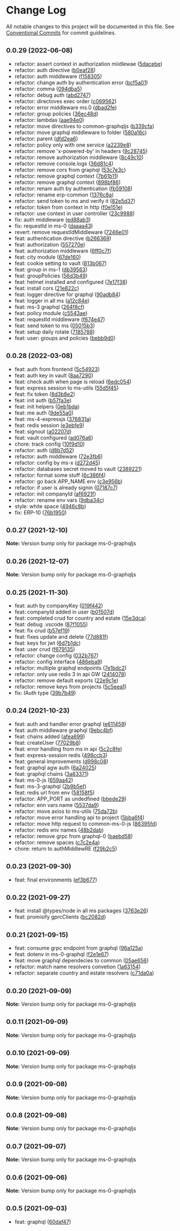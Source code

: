 # Change Log

All notable changes to this project will be documented in this file.
See [Conventional Commits](https://conventionalcommits.org) for commit guidelines.

## <small>0.0.29 (2022-06-08)</small>

* refactor: assert context in authorization miidlewae ([5dacebe](https://github.com/gmahechas/erp/commit/5dacebe))
* refactor: auth directive ([b0eaf28](https://github.com/gmahechas/erp/commit/b0eaf28))
* refactor: auth middleware ([f158305](https://github.com/gmahechas/erp/commit/f158305))
* refactor: change auth by authentication error ([bcf5a01](https://github.com/gmahechas/erp/commit/bcf5a01))
* refactor: comma ([094dba5](https://github.com/gmahechas/erp/commit/094dba5))
* refactor: debug auth ([abd2747](https://github.com/gmahechas/erp/commit/abd2747))
* refactor: directoves exec order ([c069562](https://github.com/gmahechas/erp/commit/c069562))
* refactor: error middleware ms.0 ([dbad2fe](https://github.com/gmahechas/erp/commit/dbad2fe))
* refactor: group policies ([36ec48d](https://github.com/gmahechas/erp/commit/36ec48d))
* refactor: lambdas ([aae94e0](https://github.com/gmahechas/erp/commit/aae94e0))
* refactor: move directives to common-graphqljs ([b339cfa](https://github.com/gmahechas/erp/commit/b339cfa))
* refactor: move graphql middleware to folder ([580a16c](https://github.com/gmahechas/erp/commit/580a16c))
* refactor: parent ([dfd2ea6](https://github.com/gmahechas/erp/commit/dfd2ea6))
* refactor: policy only with one service ([a2239e8](https://github.com/gmahechas/erp/commit/a2239e8))
* refactor: remove 'x-powered-by' in headers ([9c28745](https://github.com/gmahechas/erp/commit/9c28745))
* refactor: remove authorization middleware ([8c49c10](https://github.com/gmahechas/erp/commit/8c49c10))
* refactor: remove console.logs ([36d81c4](https://github.com/gmahechas/erp/commit/36d81c4))
* refactor: remove cors from graphql ([53c7e3c](https://github.com/gmahechas/erp/commit/53c7e3c))
* refactor: remove graphql context ([7b61b11](https://github.com/gmahechas/erp/commit/7b61b11))
* refactor: remove graphql context ([898bf86](https://github.com/gmahechas/erp/commit/898bf86))
* refactor: renam auth by authentication ([fb59108](https://github.com/gmahechas/erp/commit/fb59108))
* refactor: rename erp-common ([1376c8a](https://github.com/gmahechas/erp/commit/1376c8a))
* refactor: send token to ms and verify it ([82e5d37](https://github.com/gmahechas/erp/commit/82e5d37))
* refactor: token from context in http ([f0e151e](https://github.com/gmahechas/erp/commit/f0e151e))
* refactor: use context in user controller ([23c9988](https://github.com/gmahechas/erp/commit/23c9988))
* fix: auth middleware ([ed88ab3](https://github.com/gmahechas/erp/commit/ed88ab3))
* fix: requestId in ms-0 ([daaaa43](https://github.com/gmahechas/erp/commit/daaaa43))
* revert: remove requestIdMiddleware ([7246e01](https://github.com/gmahechas/erp/commit/7246e01))
* feat: authentication directive ([b266369](https://github.com/gmahechas/erp/commit/b266369))
* feat: authorization ([557270e](https://github.com/gmahechas/erp/commit/557270e))
* feat: authorization middleware ([6ff0c7f](https://github.com/gmahechas/erp/commit/6ff0c7f))
* feat: city module ([67de160](https://github.com/gmahechas/erp/commit/67de160))
* feat: cookie setting to vault ([813b067](https://github.com/gmahechas/erp/commit/813b067))
* feat: group in ms-1 ([db39563](https://github.com/gmahechas/erp/commit/db39563))
* feat: groupPolicies ([56d3b49](https://github.com/gmahechas/erp/commit/56d3b49))
* feat: helmet installed and configured ([7e17f38](https://github.com/gmahechas/erp/commit/7e17f38))
* feat: install cors ([21e822c](https://github.com/gmahechas/erp/commit/21e822c))
* feat: logger directive for graphql ([90adb84](https://github.com/gmahechas/erp/commit/90adb84))
* feat: logger in all ms ([a12c84e](https://github.com/gmahechas/erp/commit/a12c84e))
* feat: ms-3 graphql ([264f8cf](https://github.com/gmahechas/erp/commit/264f8cf))
* feat: policy module ([c5543ae](https://github.com/gmahechas/erp/commit/c5543ae))
* feat: requestId middleware ([f674e47](https://github.com/gmahechas/erp/commit/f674e47))
* feat: send token to ms ([05015b3](https://github.com/gmahechas/erp/commit/05015b3))
* feat: setup daily rotate ([7185788](https://github.com/gmahechas/erp/commit/7185788))
* feat: user: groups and policies ([bebb9d0](https://github.com/gmahechas/erp/commit/bebb9d0))





## <small>0.0.28 (2022-03-08)</small>

* feat: auth from frontend ([5c54923](https://github.com/gmahechas/erp/commit/5c54923))
* feat: auth key in vault ([8aa7290](https://github.com/gmahechas/erp/commit/8aa7290))
* feat: check auth when page is reload ([6edc054](https://github.com/gmahechas/erp/commit/6edc054))
* feat: express session to ms-utils ([55d5f45](https://github.com/gmahechas/erp/commit/55d5f45))
* feat: fix token ([8d3b8e2](https://github.com/gmahechas/erp/commit/8d3b8e2))
* feat: init auth ([b57fa3e](https://github.com/gmahechas/erp/commit/b57fa3e))
* feat: init helpers ([0eb1bda](https://github.com/gmahechas/erp/commit/0eb1bda))
* feat: me auth ([9de55a0](https://github.com/gmahechas/erp/commit/9de55a0))
* feat: ms-4-expressjs ([376831a](https://github.com/gmahechas/erp/commit/376831a))
* feat: redis session ([e3ebfe9](https://github.com/gmahechas/erp/commit/e3ebfe9))
* feat: signout ([a02207d](https://github.com/gmahechas/erp/commit/a02207d))
* feat: vault configured ([ad076a6](https://github.com/gmahechas/erp/commit/ad076a6))
* chore: track config ([10f9d10](https://github.com/gmahechas/erp/commit/10f9d10))
* refactor: auth ([d8b7d52](https://github.com/gmahechas/erp/commit/d8b7d52))
* refactor: auth middleware ([72e3fb6](https://github.com/gmahechas/erp/commit/72e3fb6))
* refactor: config by ms-x ([d272d45](https://github.com/gmahechas/erp/commit/d272d45))
* refactor: databases secret moved to vault ([2389221](https://github.com/gmahechas/erp/commit/2389221))
* refactor: format some stuff ([6c386f4](https://github.com/gmahechas/erp/commit/6c386f4))
* refactor: go back APP_NAME env ([c3e956b](https://github.com/gmahechas/erp/commit/c3e956b))
* refactor: if user is already signin ([07187c7](https://github.com/gmahechas/erp/commit/07187c7))
* refactor: init companyId ([af6921f](https://github.com/gmahechas/erp/commit/af6921f))
* refactor: rename env vars ([9dba34c](https://github.com/gmahechas/erp/commit/9dba34c))
* style: white space ([4946c8b](https://github.com/gmahechas/erp/commit/4946c8b))
* fix: ERP-10 ([76b1950](https://github.com/gmahechas/erp/commit/76b1950))





## <small>0.0.27 (2021-12-10)</small>

**Note:** Version bump only for package ms-0-graphqljs





## <small>0.0.26 (2021-12-07)</small>

**Note:** Version bump only for package ms-0-graphqljs





## <small>0.0.25 (2021-11-30)</small>

* feat: auth by companyKey ([019f442](https://github.com/gmahechas/erp/commit/019f442))
* feat: companyId added in user ([b01507d](https://github.com/gmahechas/erp/commit/b01507d))
* feat: completed crud for country and estate ([15e3dca](https://github.com/gmahechas/erp/commit/15e3dca))
* feat: debug .vscode ([87f1055](https://github.com/gmahechas/erp/commit/87f1055))
* feat: fix crud ([b57ef19](https://github.com/gmahechas/erp/commit/b57ef19))
* feat: fixes update and delete ([77d881f](https://github.com/gmahechas/erp/commit/77d881f))
* feat: keys for jwt ([6d7b1dc](https://github.com/gmahechas/erp/commit/6d7b1dc))
* feat: user crud ([f679135](https://github.com/gmahechas/erp/commit/f679135))
* refactor: change config ([032b767](https://github.com/gmahechas/erp/commit/032b767))
* refactor: config interface ([486eba9](https://github.com/gmahechas/erp/commit/486eba9))
* refactor: multiple graphql endpoints ([7e1bdc2](https://github.com/gmahechas/erp/commit/7e1bdc2))
* refactor: only use redis 3 in api GW ([2414078](https://github.com/gmahechas/erp/commit/2414078))
* refactor: remove default exports ([22e9c1e](https://github.com/gmahechas/erp/commit/22e9c1e))
* refactor: remove keys from projects ([5c5eea1](https://github.com/gmahechas/erp/commit/5c5eea1))
* fix: IAuth type ([39b7b49](https://github.com/gmahechas/erp/commit/39b7b49))





## <small>0.0.24 (2021-10-23)</small>

* feat: auth and handler error graphql ([e611459](https://github.com/gmahechas/erp/commit/e611459))
* feat: auth middleware graphql ([9ebc4bf](https://github.com/gmahechas/erp/commit/9ebc4bf))
* feat: chains added ([afea699](https://github.com/gmahechas/erp/commit/afea699))
* feat: createUser ([77029b8](https://github.com/gmahechas/erp/commit/77029b8))
* feat: error handling from ms in api ([5c2c8fe](https://github.com/gmahechas/erp/commit/5c2c8fe))
* feat: express-session redis ([498ccb3](https://github.com/gmahechas/erp/commit/498ccb3))
* feat: general improvements ([d998c08](https://github.com/gmahechas/erp/commit/d998c08))
* feat: graphql agw auth ([6a24025](https://github.com/gmahechas/erp/commit/6a24025))
* feat: graphql chains ([3a83371](https://github.com/gmahechas/erp/commit/3a83371))
* feat: ms-0-js ([659aa42](https://github.com/gmahechas/erp/commit/659aa42))
* feat: ms-3-graphql ([2b9b5ef](https://github.com/gmahechas/erp/commit/2b9b5ef))
* feat: redis url from env ([58158f5](https://github.com/gmahechas/erp/commit/58158f5))
* refactor: APP_PORT as undedfined ([bbede29](https://github.com/gmahechas/erp/commit/bbede29))
* refactor: enn vars name ([5537da9](https://github.com/gmahechas/erp/commit/5537da9))
* refactor: move axios to ms-utils ([75da72b](https://github.com/gmahechas/erp/commit/75da72b))
* refactor: move error handling api to project ([5bba6f4](https://github.com/gmahechas/erp/commit/5bba6f4))
* refactor: move http request to common-ms-0-js ([86395fd](https://github.com/gmahechas/erp/commit/86395fd))
* refactor: redis env names ([48b2dab](https://github.com/gmahechas/erp/commit/48b2dab))
* refactor: remove grpc from graphql-0 ([baebd58](https://github.com/gmahechas/erp/commit/baebd58))
* refactor: remove spaces ([c7c2e4a](https://github.com/gmahechas/erp/commit/c7c2e4a))
* chore: return to authMiddlewRE ([f29b2c5](https://github.com/gmahechas/erp/commit/f29b2c5))





## <small>0.0.23 (2021-09-30)</small>

* feat: final environments ([ef3b677](https://github.com/gmahechas/erp/commit/ef3b677))





## <small>0.0.22 (2021-09-27)</small>

* feat: install @types/node in all ms packages ([3763e26](https://github.com/gmahechas/erp/commit/3763e26))
* feat: promisify gprcClients ([bc2082d](https://github.com/gmahechas/erp/commit/bc2082d))





## <small>0.0.21 (2021-09-15)</small>

* feat: consume grpc endpoint from graphql ([96a125a](https://github.com/gmahechas/erp/commit/96a125a))
* feat: dotenv in ms-0-graphql ([f2e1e67](https://github.com/gmahechas/erp/commit/f2e1e67))
* feat: move graphql dependecies to common ([05ae656](https://github.com/gmahechas/erp/commit/05ae656))
* refactor: match name resolvers convetion ([1a63154](https://github.com/gmahechas/erp/commit/1a63154))
* refactor: separate country and estate resolvers ([c71da0a](https://github.com/gmahechas/erp/commit/c71da0a))





## <small>0.0.20 (2021-09-09)</small>

**Note:** Version bump only for package ms-0-graphqljs





## <small>0.0.11 (2021-09-09)</small>

**Note:** Version bump only for package ms-0-graphqljs





## <small>0.0.10 (2021-09-09)</small>

**Note:** Version bump only for package ms-0-graphqljs





## <small>0.0.9 (2021-09-08)</small>

**Note:** Version bump only for package ms-0-graphqljs





## <small>0.0.8 (2021-09-08)</small>

**Note:** Version bump only for package ms-0-graphqljs





## <small>0.0.7 (2021-09-07)</small>

**Note:** Version bump only for package ms-0-graphqljs





## <small>0.0.6 (2021-09-06)</small>

**Note:** Version bump only for package ms-0-graphqljs





## <small>0.0.5 (2021-09-03)</small>

* feat: graphql ([60daf47](https://github.com/gmahechas/erp/commit/60daf47))

